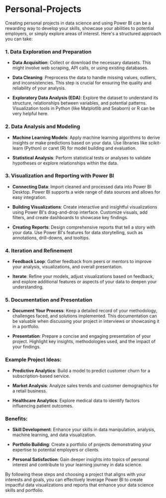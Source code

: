 # Personal-Projects

Creating personal projects in data science and using Power BI can be a rewarding way to develop your skills, showcase your abilities to potential employers, or simply explore areas of interest. Here's a structured approach you can take:


### 1. **Data Exploration and Preparation**

- **Data Acquisition**: Collect or download the necessary datasets. This might involve web scraping, API calls, or using existing databases.
  
- **Data Cleaning**: Preprocess the data to handle missing values, outliers, and inconsistencies. This step is crucial for ensuring the quality and reliability of your analysis.

- **Exploratory Data Analysis (EDA)**: Explore the dataset to understand its structure, relationships between variables, and potential patterns. Visualization tools in Python (like Matplotlib and Seaborn) or R can be very helpful here.

### 2. **Data Analysis and Modeling**

- **Machine Learning Models**: Apply machine learning algorithms to derive insights or make predictions based on your data. Use libraries like scikit-learn (Python) or caret (R) for model building and evaluation.

- **Statistical Analysis**: Perform statistical tests or analyses to validate hypotheses or explore relationships within the data.

### 3. **Visualization and Reporting with Power BI**

- **Connecting Data**: Import cleaned and processed data into Power BI Desktop. Power BI supports a wide range of data sources and allows for easy integration.

- **Building Visualizations**: Create interactive and insightful visualizations using Power BI's drag-and-drop interface. Customize visuals, add filters, and create dashboards to showcase key findings.

- **Creating Reports**: Design comprehensive reports that tell a story with your data. Use Power BI's features for data storytelling, such as annotations, drill-downs, and tooltips.

### 4. **Iteration and Refinement**

- **Feedback Loop**: Gather feedback from peers or mentors to improve your analysis, visualizations, and overall presentation.
  
- **Iterate**: Refine your models, adjust visualizations based on feedback, and explore additional features or aspects of your data to deepen your understanding.

### 5. **Documentation and Presentation**

- **Document Your Process**: Keep a detailed record of your methodology, challenges faced, and solutions implemented. This documentation can be valuable when discussing your project in interviews or showcasing it in a portfolio.

- **Presentation**: Prepare a concise and engaging presentation of your project. Highlight key insights, methodologies used, and the impact of your findings.

### Example Project Ideas:

- **Predictive Analytics**: Build a model to predict customer churn for a subscription-based service.
  
- **Market Analysis**: Analyze sales trends and customer demographics for a retail business.
  
- **Healthcare Analytics**: Explore medical data to identify factors influencing patient outcomes.

### Benefits:

- **Skill Development**: Enhance your skills in data manipulation, analysis, machine learning, and data visualization.
  
- **Portfolio Building**: Create a portfolio of projects demonstrating your expertise to potential employers or clients.
  
- **Personal Satisfaction**: Gain deeper insights into topics of personal interest and contribute to your learning journey in data science.

By following these steps and choosing a project that aligns with your interests and goals, you can effectively leverage Power BI to create impactful data visualizations and reports that enhance your data science skills and portfolio.
